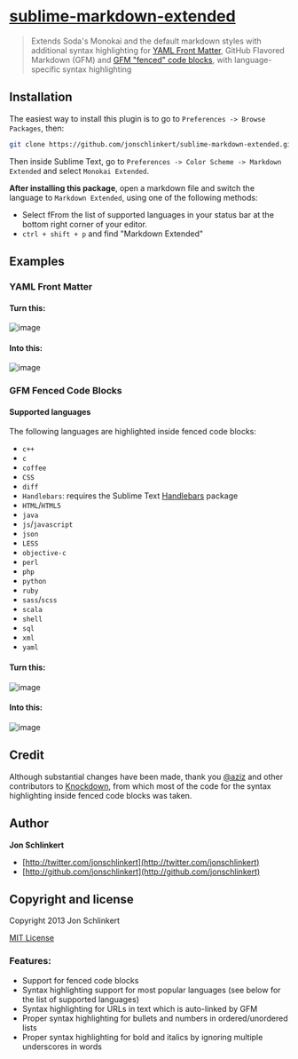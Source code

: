 # [sublime-markdown-extended](https://github.com/jonschlinkert/sublime-markdown-extended)

> Extends Soda's Monokai and the default markdown styles with additional syntax highlighting for 
> [YAML Front Matter](http://assemble.io/docs/YAML-front-matter.html), GitHub Flavored Markdown 
> (GFM) and [GFM "fenced" code blocks](https://help.github.com/articles/github-flavored-markdown#syntax-highlighting), 
> with language-specific syntax highlighting


## Installation

The easiest way to install this plugin is to go to `Preferences -> Browse Packages`, then:

``` bash
git clone https://github.com/jonschlinkert/sublime-markdown-extended.git "sublime-markdown-extended"
```

Then inside Sublime Text, go to `Preferences -> Color Scheme -> Markdown Extended` and select `Monokai Extended`.

**After installing this package**, open a markdown file and switch the language to `Markdown Extended`, using one
of the following methods:

* Select fFrom the list of supported languages in your status bar at the bottom right corner of your editor. 
* `ctrl + shift + p` and find "Markdown Extended"


## Examples

### YAML Front Matter

#### Turn this:

![image](https://f.cloud.github.com/assets/383994/726861/2f03fb2a-e13c-11e2-9df0-cb9514b301fe.png)


#### Into this:

![image](https://f.cloud.github.com/assets/383994/726865/aa2cdb6e-e13c-11e2-89b0-c06923447ec9.png)


### GFM Fenced Code Blocks 

#### Supported languages

The following languages are highlighted inside fenced code blocks:

* `c++`
* `c`
* `coffee`
* `CSS`
* `diff`
* `Handlebars`: requires the Sublime Text [Handlebars](https://github.com/daaain/Handlebars) package
* `HTML`/`HTML5`
* `java`
* `js`/`javascript`
* `json`
* `LESS`
* `objective-c`
* `perl`
* `php`
* `python`
* `ruby`
* `sass`/`scss`
* `scala`
* `shell`
* `sql`
* `xml`
* `yaml`

#### Turn this:

![image](https://f.cloud.github.com/assets/383994/726869/5f066f14-e13d-11e2-9cdd-118f56a39da5.png)

#### Into this:

![image](https://f.cloud.github.com/assets/383994/726871/893061c8-e13d-11e2-9bf5-189d850ccc66.png)


## Credit

Although substantial changes have been made, thank you [@aziz](https://github.com/aziz) and other contributors to [Knockdown](https://github.com/aziz/knockdown), from which most of the code for the syntax highlighting inside fenced code blocks was taken. 


## Author

**Jon Schlinkert**

+ [http://twitter.com/jonschlinkert](http://twitter.com/jonschlinkert)
+ [http://github.com/jonschlinkert](http://github.com/jonschlinkert)


## Copyright and license
Copyright 2013 Jon Schlinkert

[MIT License](LICENSE-MIT)


### Features:
* Support for fenced code blocks
* Syntax highlighting support for most popular languages (see below for the list of supported languages)
* Syntax highlighting for URLs in text which is auto-linked by GFM
* Proper syntax highlighting for bullets and numbers in ordered/unordered lists
* Proper syntax highlighting for bold and italics by ignoring multiple underscores in words


